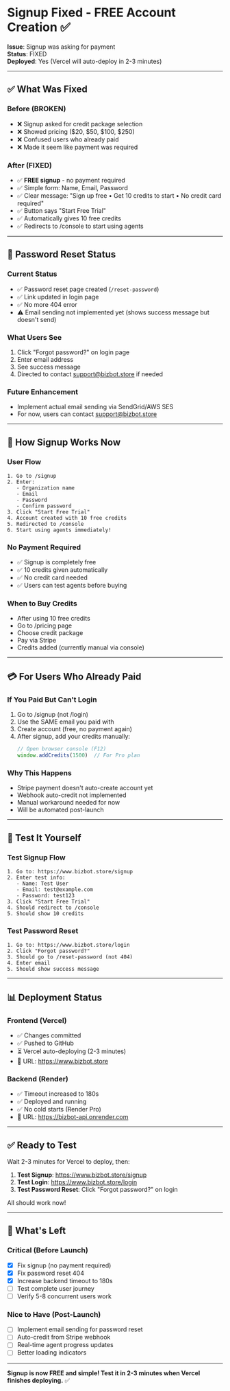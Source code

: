 # Signup Fixed - FREE Account Creation ✅

**Issue**: Signup was asking for payment  
**Status**: FIXED  
**Deployed**: Yes (Vercel will auto-deploy in 2-3 minutes)

---

## ✅ What Was Fixed

### Before (BROKEN)
- ❌ Signup asked for credit package selection
- ❌ Showed pricing ($20, $50, $100, $250)
- ❌ Confused users who already paid
- ❌ Made it seem like payment was required

### After (FIXED)
- ✅ **FREE signup** - no payment required
- ✅ Simple form: Name, Email, Password
- ✅ Clear message: "Sign up free • Get 10 credits to start • No credit card required"
- ✅ Button says "Start Free Trial"
- ✅ Automatically gives 10 free credits
- ✅ Redirects to /console to start using agents

---

## 🔐 Password Reset Status

### Current Status
- ✅ Password reset page created (`/reset-password`)
- ✅ Link updated in login page
- ✅ No more 404 error
- ⚠️  Email sending not implemented yet (shows success message but doesn't send)

### What Users See
1. Click "Forgot password?" on login page
2. Enter email address
3. See success message
4. Directed to contact support@bizbot.store if needed

### Future Enhancement
- Implement actual email sending via SendGrid/AWS SES
- For now, users can contact support@bizbot.store

---

## 🚀 How Signup Works Now

### User Flow
```
1. Go to /signup
2. Enter:
   - Organization name
   - Email
   - Password
   - Confirm password
3. Click "Start Free Trial"
4. Account created with 10 free credits
5. Redirected to /console
6. Start using agents immediately!
```

### No Payment Required
- ✅ Signup is completely free
- ✅ 10 credits given automatically
- ✅ No credit card needed
- ✅ Users can test agents before buying

### When to Buy Credits
- After using 10 free credits
- Go to /pricing page
- Choose credit package
- Pay via Stripe
- Credits added (currently manual via console)

---

## 💳 For Users Who Already Paid

### If You Paid But Can't Login
1. Go to /signup (not /login)
2. Use the SAME email you paid with
3. Create account (free, no payment again)
4. After signup, add your credits manually:
   ```javascript
   // Open browser console (F12)
   window.addCredits(1500)  // For Pro plan
   ```

### Why This Happens
- Stripe payment doesn't auto-create account yet
- Webhook auto-credit not implemented
- Manual workaround needed for now
- Will be automated post-launch

---

## 🧪 Test It Yourself

### Test Signup Flow
```
1. Go to: https://www.bizbot.store/signup
2. Enter test info:
   - Name: Test User
   - Email: test@example.com
   - Password: test123
3. Click "Start Free Trial"
4. Should redirect to /console
5. Should show 10 credits
```

### Test Password Reset
```
1. Go to: https://www.bizbot.store/login
2. Click "Forgot password?"
3. Should go to /reset-password (not 404)
4. Enter email
5. Should show success message
```

---

## 📊 Deployment Status

### Frontend (Vercel)
- ✅ Changes committed
- ✅ Pushed to GitHub
- ⏳ Vercel auto-deploying (2-3 minutes)
- 🔗 URL: https://www.bizbot.store

### Backend (Render)
- ✅ Timeout increased to 180s
- ✅ Deployed and running
- ✅ No cold starts (Render Pro)
- 🔗 URL: https://bizbot-api.onrender.com

---

## ✅ Ready to Test

Wait 2-3 minutes for Vercel to deploy, then:

1. **Test Signup**: https://www.bizbot.store/signup
2. **Test Login**: https://www.bizbot.store/login
3. **Test Password Reset**: Click "Forgot password?" on login

All should work now!

---

## 🎯 What's Left

### Critical (Before Launch)
- [x] Fix signup (no payment required)
- [x] Fix password reset 404
- [x] Increase backend timeout to 180s
- [ ] Test complete user journey
- [ ] Verify 5-8 concurrent users work

### Nice to Have (Post-Launch)
- [ ] Implement email sending for password reset
- [ ] Auto-credit from Stripe webhook
- [ ] Real-time agent progress updates
- [ ] Better loading indicators

---

**Signup is now FREE and simple! Test it in 2-3 minutes when Vercel finishes deploying.** ✅

